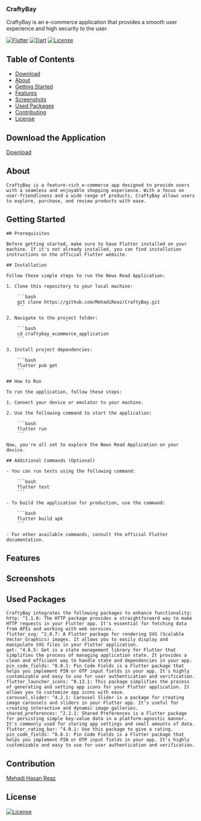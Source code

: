 ### CraftyBay

CraftyBay is an e-commerce application that provides a smooth user experience and high security to the user.

[![Flutter](https://img.shields.io/badge/Flutter-2.8.0-blue?logo=flutter)](https://flutter.dev/)
[![Dart](https://img.shields.io/badge/Dart-2.15.0-blue?logo=dart)](https://dart.dev/)
[![License](https://img.shields.io/badge/License-MIT-green)](LICENSE)

## Table of Contents


- [Download](#download)
- [About](#about)
- [Getting Started](#getting-started)
- [Features](#features)
- [Screenshots](#screenshots)
- [Used Packages](#usedpackages)
- [Contributing](#contributing)
- [License](#license)

## Download the Application
  [Download](https://drive.google.com/file/d/1zK7vDcQvYb77DTJZ5CaKE-ZcYOSWi0Pt/view?usp=sharing)

## About
    CraftyBay is a feature-rich e-commerce app designed to provide users with a seamless and enjoyable shopping experience. With a focus on user-friendliness and a wide range of products, CraftyBay allows users to explore, purchase, and review products with ease.


## Getting Started

    ## Prerequisites
    
    Before getting started, make sure to have Flutter installed on your machine. If it's not already installed, you can find installation instructions on the official Flutter website.
    
    ## Installation
    
    Follow these simple steps to run the News Read Application:
    
    1. Clone this repository to your local machine:
    
        ```bash
        git clone https://github.com/MehadiReaz/CraftyBay.git
        ```
    
    2. Navigate to the project folder:
    
        ```bash
        cd craftybay_ecommerce_application
        ```
    
    3. Install project dependencies:
    
        ```bash
        flutter pub get
        ```
    
    ## How to Run
    
    To run the application, follow these steps:
    
    1. Connect your device or emulator to your machine.
    
    2. Use the following command to start the application:
    
        ```bash
        flutter run
        ```
    
    Now, you're all set to explore the News Read Application on your device.
    
    ## Additional Commands (Optional)
    
    - You can run tests using the following command:
    
        ```bash
        flutter test
        ```
    
    - To build the application for production, use the command:
    
        ```bash
        flutter build apk
        ```
    
    - For other available commands, consult the official Flutter documentation.
  
## Features
  
## Screenshots
  
## Used Packages
    CraftyBay integrates the following packages to enhance functionality:
    http: ^1.1.0: The HTTP package provides a straightforward way to make HTTP requests in your Flutter app. It's essential for fetching data from APIs and working with web services.  
    flutter_svg: ^2.0.7: A Flutter package for rendering SVG (Scalable Vector Graphics) images. It allows you to easily display and manipulate SVG files in your Flutter application.  
    get: ^4.6.5: Get is a state management library for Flutter that simplifies the process of managing application state. It provides a clean and efficient way to handle state and dependencies in your app.  
    pin_code_fields: ^8.0.1: Pin Code Fields is a Flutter package that helps you implement PIN or OTP input fields in your app. It's highly customizable and easy to use for user authentication and verification.  
    flutter_launcher_icons: ^0.13.1: This package simplifies the process of generating and setting app icons for your Flutter application. It allows you to customize app icons with ease.  
    carousel_slider: ^4.2.1: Carousel Slider is a package for creating image carousels and sliders in your Flutter app. It's useful for creating interactive and dynamic image galleries.  
    shared_preferences: ^2.2.1: Shared Preferences is a Flutter package for persisting simple key-value data in a platform-agnostic manner. It's commonly used for storing app settings and small amounts of data.  
    flutter_rating_bar: ^4.0.1: Use this package to give a rating.  
    pin_code_fields: ^8.0.1: Pin Code Fields is a Flutter package that helps you implement PIN or OTP input fields in your app. It's highly customizable and easy to use for user authentication and verification.  

## Contribution
  [Mehadi Hasan Reaz](https://www.linkedin.com/in/reazmh/)
## License
  [![License](https://img.shields.io/badge/License-MIT-green)](LICENSE)
